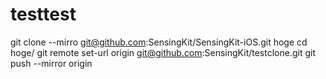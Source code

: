 # testtest
git clone  --mirro git@github.com:SensingKit/SensingKit-iOS.git hoge
cd hoge/
git remote set-url origin git@github.com:SensingKit/testclone.git
git push --mirror origin

